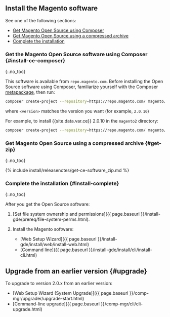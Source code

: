 
## Install the Magento software

See one of the following sections:

*  [Get Magento Open Source using Composer](#install-ce-composer)
*  [Get Magento Open Source using a compressed archive](#get-zip)
*  [Complete the installation](#install-complete)

### Get the Magento Open Source software using Composer {#install-ce-composer}
{:.no_toc}

This software is available from `repo.magento.com`. Before installing the Open Source software using Composer, familiarize yourself with the Composer [metapackage]({{page.baseurl}}/install-gde/prereq/integrator_install.html), then run:

```bash
composer create-project --repository=https://repo.magento.com/ magento/project-community-edition=<version> <installation directory name>
```

where `<version>` matches the version you want (for example, `2.0.10`)

For example, to install {{site.data.var.ce}} 2.0.10 in the `magento2` directory:

```bash
composer create-project --repository=https://repo.magento.com/ magento/project-community-edition=2.0.10 magento2
```

### Get Magento Open Source using a compressed archive {#get-zip}
{:.no_toc}

{% include install/releasenotes/get-ce-software_zip.md %}

### Complete the installation {#install-complete}
{:.no_toc}

After you get the Open Source software:

1. [Set file system ownership and permissions]({{ page.baseurl }}/install-gde/prereq/file-system-perms.html).
1. Install the Magento software:

   *  [Web Setup Wizard]({{ page.baseurl }}/install-gde/install/web/install-web.html)
   *  [Command line]({{ page.baseurl }}/install-gde/install/cli/install-cli.html)

## Upgrade from an earlier version {#upgrade}

To upgrade to version 2.0.x from an earlier version:

*  [Web Setup Wizard (System Upgrade)]({{ page.baseurl }}/comp-mgr/upgrader/upgrade-start.html)
*  [Command-line upgrade]({{ page.baseurl }}/comp-mgr/cli/cli-upgrade.html)

